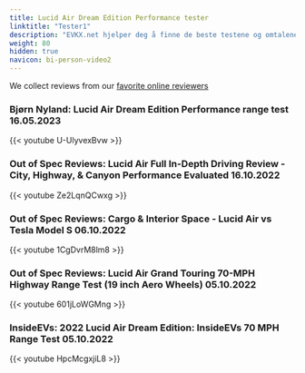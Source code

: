 ```yaml
---
title: Lucid Air Dream Edition Performance tester
linktitle: "Tester1"
description: "EVKX.net hjelper deg å finne de beste testene og omtalene av denne modellen. "
weight: 80
hidden: true
navicon: bi-person-video2
---
```

We collect reviews from our [favorite online reviewers](/guides/evreviewers/)

### Bjørn Nyland: Lucid Air Dream Edition Performance range test 16.05.2023

{{< youtube U-UlyvexBvw >}}

### Out of Spec Reviews: Lucid Air Full In-Depth Driving Review - City, Highway, & Canyon Performance Evaluated 16.10.2022

{{< youtube Ze2LqnQCwxg >}}

### Out of Spec Reviews: Cargo & Interior Space - Lucid Air vs Tesla Model S 06.10.2022

{{< youtube 1CgDvrM8lm8 >}}

### Out of Spec Reviews: Lucid Air Grand Touring 70-MPH Highway Range Test (19 inch Aero Wheels) 05.10.2022

{{< youtube 601jLoWGMng >}}

### InsideEVs: 2022 Lucid Air Dream Edition: InsideEVs 70 MPH Range Test 05.10.2022

{{< youtube HpcMcgxjiL8 >}}

